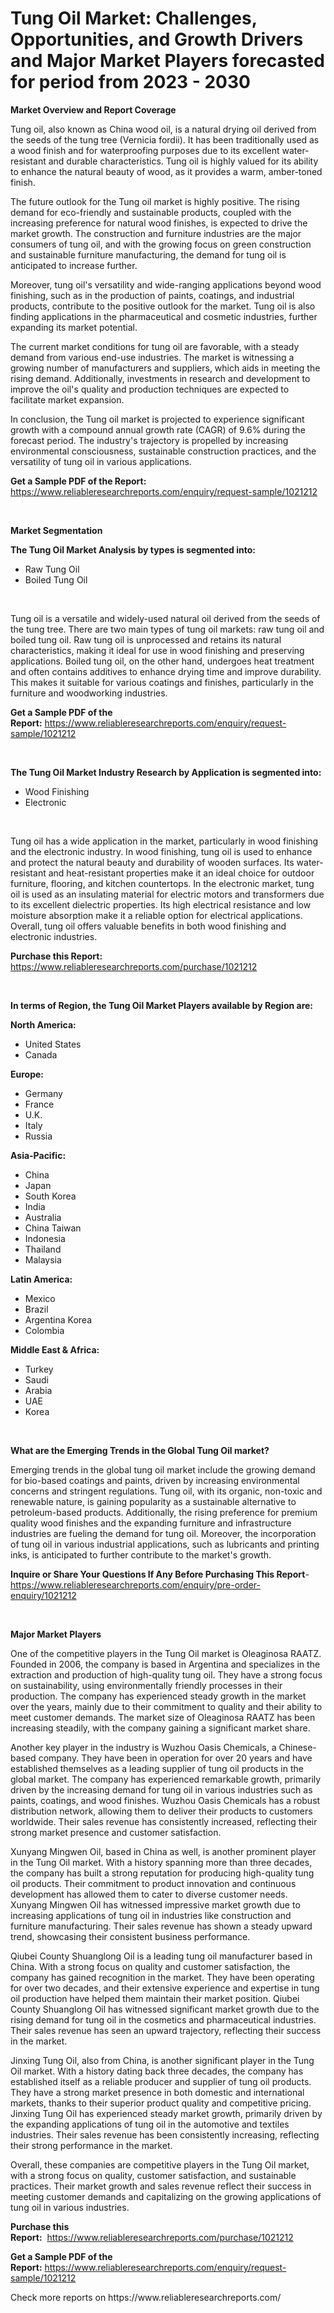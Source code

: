<p><h1>Tung Oil Market: Challenges, Opportunities, and Growth Drivers and Major Market Players forecasted for period from 2023 - 2030</h1></p><p><strong>Market Overview and Report Coverage</strong></p>
<p><p>Tung oil, also known as China wood oil, is a natural drying oil derived from the seeds of the tung tree (Vernicia fordii). It has been traditionally used as a wood finish and for waterproofing purposes due to its excellent water-resistant and durable characteristics. Tung oil is highly valued for its ability to enhance the natural beauty of wood, as it provides a warm, amber-toned finish.</p><p>The future outlook for the Tung oil market is highly positive. The rising demand for eco-friendly and sustainable products, coupled with the increasing preference for natural wood finishes, is expected to drive the market growth. The construction and furniture industries are the major consumers of tung oil, and with the growing focus on green construction and sustainable furniture manufacturing, the demand for tung oil is anticipated to increase further.</p><p>Moreover, tung oil's versatility and wide-ranging applications beyond wood finishing, such as in the production of paints, coatings, and industrial products, contribute to the positive outlook for the market. Tung oil is also finding applications in the pharmaceutical and cosmetic industries, further expanding its market potential.</p><p>The current market conditions for tung oil are favorable, with a steady demand from various end-use industries. The market is witnessing a growing number of manufacturers and suppliers, which aids in meeting the rising demand. Additionally, investments in research and development to improve the oil's quality and production techniques are expected to facilitate market expansion.</p><p>In conclusion, the Tung oil market is projected to experience significant growth with a compound annual growth rate (CAGR) of 9.6% during the forecast period. The industry's trajectory is propelled by increasing environmental consciousness, sustainable construction practices, and the versatility of tung oil in various applications.</p></p>
<p><strong>Get a Sample PDF of the Report:</strong> <a href="https://www.reliableresearchreports.com/enquiry/request-sample/1021212">https://www.reliableresearchreports.com/enquiry/request-sample/1021212</a></p>
<p>&nbsp;</p>
<p><strong>Market Segmentation</strong></p>
<p><strong>The Tung Oil Market Analysis by types is segmented into:</strong></p>
<p><ul><li>Raw Tung Oil</li><li>Boiled Tung Oil</li></ul></p>
<p>&nbsp;</p>
<p><p>Tung oil is a versatile and widely-used natural oil derived from the seeds of the tung tree. There are two main types of tung oil markets: raw tung oil and boiled tung oil. Raw tung oil is unprocessed and retains its natural characteristics, making it ideal for use in wood finishing and preserving applications. Boiled tung oil, on the other hand, undergoes heat treatment and often contains additives to enhance drying time and improve durability. This makes it suitable for various coatings and finishes, particularly in the furniture and woodworking industries.</p></p>
<p><strong>Get a Sample PDF of the Report:</strong>&nbsp;<a href="https://www.reliableresearchreports.com/enquiry/request-sample/1021212">https://www.reliableresearchreports.com/enquiry/request-sample/1021212</a></p>
<p>&nbsp;</p>
<p><strong>The Tung Oil Market Industry Research by Application is segmented into:</strong></p>
<p><ul><li>Wood Finishing</li><li>Electronic</li></ul></p>
<p>&nbsp;</p>
<p><p>Tung oil has a wide application in the market, particularly in wood finishing and the electronic industry. In wood finishing, tung oil is used to enhance and protect the natural beauty and durability of wooden surfaces. Its water-resistant and heat-resistant properties make it an ideal choice for outdoor furniture, flooring, and kitchen countertops. In the electronic market, tung oil is used as an insulating material for electric motors and transformers due to its excellent dielectric properties. Its high electrical resistance and low moisture absorption make it a reliable option for electrical applications. Overall, tung oil offers valuable benefits in both wood finishing and electronic industries.</p></p>
<p><strong>Purchase this Report:</strong>&nbsp; <a href="https://www.reliableresearchreports.com/purchase/1021212">https://www.reliableresearchreports.com/purchase/1021212</a></p>
<p>&nbsp;</p>
<p><strong>In terms of Region, the Tung Oil Market Players available by Region are:</strong></p>
<p>
    <p> <strong> North America: </strong>
        <ul>
            <li>United States</li>
            <li>Canada</li>
        </ul>
        </p> 
    <p> <strong> Europe: </strong>
        <ul>
            <li>Germany</li>
            <li>France</li>
            <li>U.K.</li>
            <li>Italy</li>
            <li>Russia</li>
        </ul>
        </p> 
    <p> <strong> Asia-Pacific: </strong>
        <ul>
            <li>China</li>
            <li>Japan</li>
            <li>South Korea</li>
            <li>India</li>
            <li>Australia</li>
            <li>China Taiwan</li>
            <li>Indonesia</li>
            <li>Thailand</li>
            <li>Malaysia</li>
        </ul>
        </p> 
    <p> <strong> Latin America: </strong>
        <ul>
            <li>Mexico</li>
            <li>Brazil</li>
            <li>Argentina Korea</li>
            <li>Colombia</li>
        </ul>
        </p> 
    <p> <strong> Middle East & Africa: </strong>
        <ul>
            <li>Turkey</li>
            <li>Saudi</li>
            <li>Arabia</li>
            <li>UAE</li>
            <li>Korea</li>
        </ul>
    </p>
    </p>
<p>&nbsp;</p>
<p><strong>What are the Emerging Trends in the Global Tung Oil market?</strong></p>
<p><p>Emerging trends in the global tung oil market include the growing demand for bio-based coatings and paints, driven by increasing environmental concerns and stringent regulations. Tung oil, with its organic, non-toxic and renewable nature, is gaining popularity as a sustainable alternative to petroleum-based products. Additionally, the rising preference for premium quality wood finishes and the expanding furniture and infrastructure industries are fueling the demand for tung oil. Moreover, the incorporation of tung oil in various industrial applications, such as lubricants and printing inks, is anticipated to further contribute to the market's growth.</p></p>
<p><strong>Inquire or Share Your Questions If Any Before Purchasing This Report</strong>- <a href="https://www.reliableresearchreports.com/enquiry/pre-order-enquiry/1021212">https://www.reliableresearchreports.com/enquiry/pre-order-enquiry/1021212</a></p>
<p>&nbsp;</p>
<p><strong>Major Market Players</strong></p>
<p><p>One of the competitive players in the Tung Oil market is Oleaginosa RAATZ. Founded in 2006, the company is based in Argentina and specializes in the extraction and production of high-quality tung oil. They have a strong focus on sustainability, using environmentally friendly processes in their production. The company has experienced steady growth in the market over the years, mainly due to their commitment to quality and their ability to meet customer demands. The market size of Oleaginosa RAATZ has been increasing steadily, with the company gaining a significant market share.</p><p>Another key player in the industry is Wuzhou Oasis Chemicals, a Chinese-based company. They have been in operation for over 20 years and have established themselves as a leading supplier of tung oil products in the global market. The company has experienced remarkable growth, primarily driven by the increasing demand for tung oil in various industries such as paints, coatings, and wood finishes. Wuzhou Oasis Chemicals has a robust distribution network, allowing them to deliver their products to customers worldwide. Their sales revenue has consistently increased, reflecting their strong market presence and customer satisfaction.</p><p>Xunyang Mingwen Oil, based in China as well, is another prominent player in the Tung Oil market. With a history spanning more than three decades, the company has built a strong reputation for producing high-quality tung oil products. Their commitment to product innovation and continuous development has allowed them to cater to diverse customer needs. Xunyang Mingwen Oil has witnessed impressive market growth due to increasing applications of tung oil in industries like construction and furniture manufacturing. Their sales revenue has shown a steady upward trend, showcasing their consistent business performance.</p><p>Qiubei County Shuanglong Oil is a leading tung oil manufacturer based in China. With a strong focus on quality and customer satisfaction, the company has gained recognition in the market. They have been operating for over two decades, and their extensive experience and expertise in tung oil production have helped them maintain their market position. Qiubei County Shuanglong Oil has witnessed significant market growth due to the rising demand for tung oil in the cosmetics and pharmaceutical industries. Their sales revenue has seen an upward trajectory, reflecting their success in the market.</p><p>Jinxing Tung Oil, also from China, is another significant player in the Tung Oil market. With a history dating back three decades, the company has established itself as a reliable producer and supplier of tung oil products. They have a strong market presence in both domestic and international markets, thanks to their superior product quality and competitive pricing. Jinxing Tung Oil has experienced steady market growth, primarily driven by the expanding applications of tung oil in the automotive and textiles industries. Their sales revenue has been consistently increasing, reflecting their strong performance in the market.</p><p>Overall, these companies are competitive players in the Tung Oil market, with a strong focus on quality, customer satisfaction, and sustainable practices. Their market growth and sales revenue reflect their success in meeting customer demands and capitalizing on the growing applications of tung oil in various industries.</p></p>
<p><strong>Purchase this Report:</strong>&nbsp;&nbsp;<a href="https://www.reliableresearchreports.com/purchase/1021212">https://www.reliableresearchreports.com/purchase/1021212</a></p>
<p></p>
<p><strong>Get a Sample PDF of the Report:</strong>&nbsp;<a href="https://www.reliableresearchreports.com/enquiry/request-sample/1021212">https://www.reliableresearchreports.com/enquiry/request-sample/1021212</a></p>
<p>Check more reports on https://www.reliableresearchreports.com/</p>